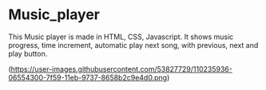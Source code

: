 # Music_player
This Music player is made in HTML, CSS, Javascript. It shows music progress, time increment, automatic play next song, with previous, next and play button. 

(https://user-images.githubusercontent.com/53827729/110235936-06554300-7f59-11eb-9737-8658b2c9e4d0.png)
